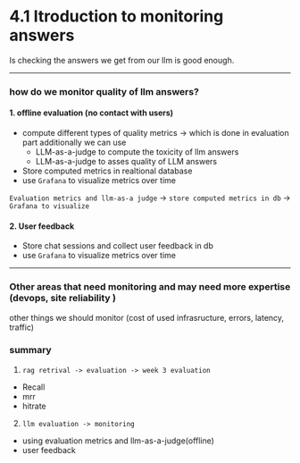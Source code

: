 # 4.1 Itroduction to monitoring answers

Is checking the answers we get from our llm is good enough.

---

### how do we monitor quality of llm answers?

#### 1. offline evaluation (no contact with users)
- compute different types of quality metrics -> which is done in evaluation part
    additionally we can use 
     - LLM-as-a-judge to compute the toxicity of llm answers
     - LLM-as-a-judge to asses quality of LLM answers
- Store computed metrics in realtional database
- use `Grafana` to visualize metrics over time 
 
 `Evaluation metrics and llm-as-a judge` -> `store computed metrics in db` -> `Grafana to visualize` 

#### 2. User feedback

- Store chat sessions and collect user feedback in db
- use `Grafana` to visualize metrics over time 

---

### Other areas that need monitoring and may need more expertise (devops, site reliability )

other things we should monitor (cost of used infrasructure, errors, latency, traffic)


### summary

1. `rag retrival -> evaluation -> week 3 evaluation`

- Recall
- mrr
- hitrate

2. `llm evaluation -> monitoring`

- using evaluation metrics and llm-as-a-judge(offline)
- user feedback

